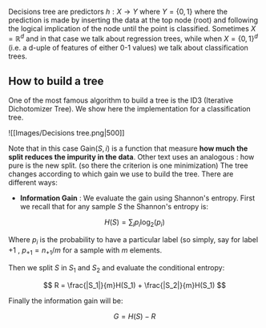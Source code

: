 Decisions tree are predictors $h :X \to Y$ where $Y =\{0,1\}$ where the prediction is made by inserting the data at the top node (root) and following the logical implication of the node until the point is classified.
Sometimes $X = \mathbb{R}^d$ and in that case we talk about regression trees, while when $X = \{0,1\}^d$ (i.e. a d-uple of features of either 0-1 values) we talk about classification trees.

## How to build a tree

One of the most famous algorithm to build a tree is the ID3 (Iterative Dichotomizer Tree).
We show here the implementation for a classification tree.

![[Images/Decisions tree.png|500]]

Note that in this case $\text{Gain}(S,i)$ is a function that measure **how much the split reduces the impurity in the data**.
Other text uses an analogous : how pure is the new split. (so there the criterion is one minimization)
The tree changes according to which gain we use to build the tree.
There are different ways:

- **Information Gain** : We evaluate the gain using Shannon's entropy. 
First we recall that for any sample $S$ the Shannon's entropy is:

$$ H(S) = \sum_{i}p_i\log_2(p_i) $$

Where $p_i$ is the probability to have a particular label (so simply, say for label $+1$ , $p_{+1} = n_{+1}/m$ for a sample with $m$ elements.

Then we split $S$ in $S_1$ and $S_2$ and evaluate the conditional entropy:

$$ R = \frac{|S_1|}{m}H(S_1) + \frac{|S_2|}{m}H(S_1) $$

Finally the information gain will be:

$$ G = H(S) -R $$

